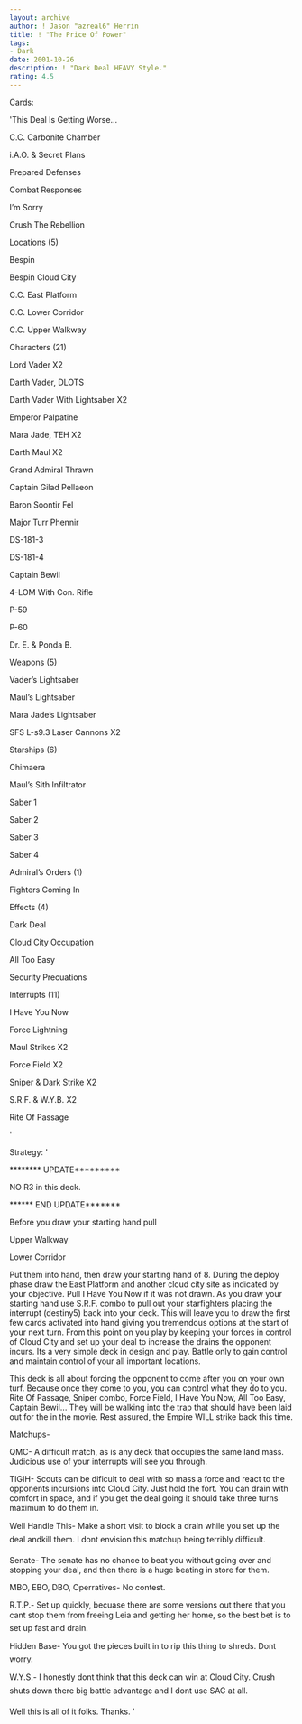 ```yaml
---
layout: archive
author: ! Jason "azreal6" Herrin
title: ! "The Price Of Power"
tags:
- Dark
date: 2001-10-26
description: ! "Dark Deal HEAVY Style."
rating: 4.5
---
```

Cards: 

'This Deal Is Getting Worse...

C.C. Carbonite Chamber

i.A.O. & Secret Plans

Prepared Defenses

Combat Responses

I’m Sorry

Crush The Rebellion


Locations (5)

Bespin

Bespin Cloud City

C.C. East Platform

C.C. Lower Corridor

C.C. Upper Walkway


Characters (21)

Lord Vader X2

Darth Vader, DLOTS

Darth Vader With Lightsaber X2

Emperor Palpatine

Mara Jade, TEH X2 

Darth Maul X2

Grand Admiral Thrawn

Captain Gilad Pellaeon

Baron Soontir Fel

Major Turr Phennir

DS-181-3

DS-181-4

Captain Bewil

4-LOM With Con. Rifle

P-59

P-60

Dr. E. & Ponda B.


Weapons (5)

Vader’s Lightsaber

Maul’s Lightsaber

Mara Jade’s Lightsaber

SFS L-s9.3 Laser Cannons X2


Starships (6)

Chimaera

Maul’s Sith Infiltrator

Saber 1

Saber 2

Saber 3

Saber 4


Admiral’s Orders (1)

Fighters Coming In


Effects (4)

Dark Deal

Cloud City Occupation

All Too Easy

Security Precuations


Interrupts (11)

I Have You Now

Force Lightning

Maul Strikes X2

Force Field X2

Sniper & Dark Strike X2

S.R.F. & W.Y.B. X2

Rite Of Passage


'

Strategy: '

******** UPDATE*********

NO R3 in this deck.

****** END UPDATE*******


Before you draw your starting hand pull

Upper Walkway

Lower Corridor

Put them into hand, then draw your starting hand of 8. During the deploy phase draw the East Platform and another cloud city site as indicated by your objective. Pull I Have You Now if it was not drawn. As you draw your starting hand use S.R.F. combo to pull out your starfighters placing the interrupt (destiny5) back into your deck. This will leave you to draw the first few cards activated into hand giving you tremendous options at the start of your next turn. From this point on you play by keeping your forces in control of Cloud City and set up your deal to increase the drains the opponent incurs. Its a very simple deck in design and play. Battle only to gain control and maintain control of your all important locations.


This deck is all about forcing the opponent to come after you on your own turf. Because once they come to you, you can control what they do to you. Rite Of Passage, Sniper combo, Force Field, I Have You Now, All Too Easy, Captain Bewil... They will be walking into the trap that should have been laid out for the in the movie. Rest assured, the Empire WILL strike back this time.


Matchups-


QMC- A difficult match, as is any deck that occupies the same land mass. Judicious use of your interrupts will see you through.


TIGIH- Scouts can be dificult to deal with so mass a force and react to the opponents incursions into Cloud City. Just hold the fort. You can drain with comfort in space, and if you get the deal going it should take three turns maximum to do them in.


Well Handle This- Make a short visit to block a drain while you set up the deal andkill them. I dont envision this matchup being terribly difficult.


Senate- The senate has no chance to beat you without going over and stopping your deal, and then there is a huge beating in store for them.


MBO, EBO, DBO, Operratives- No contest.


R.T.P.- Set up quickly, becuase there are some versions out there that you cant stop them from freeing Leia and getting her home, so the best bet is to set up fast and drain.


Hidden Base- You got the pieces built in to rip this thing to shreds. Dont worry.


W.Y.S.- I honestly dont think that this deck can win at Cloud City. Crush shuts down there big battle advantage and I dont use SAC at all.


Well this is all of it folks. Thanks.    '